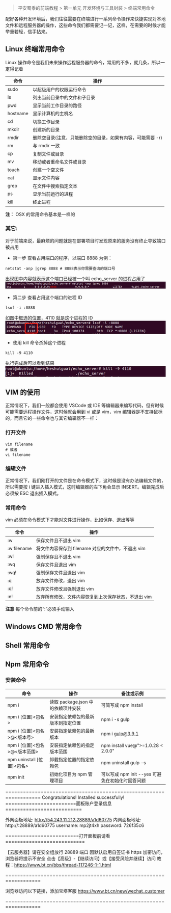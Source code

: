 > 平安蜀黍的前端教程 > 第一单元 开发环境与工具封装 > 终端常用命令

配好各种开发环境后，我们往往需要在终端进行一系列命令操作来快捷实现对本地文件和远程服务器的操作，这些命令我们都需要记一记，这样，在需要的时候才能举重若轻，信手拈来。

## Linux 终端常用命令

Linux 操作命令是我们未来操作远程服务器的命令，常用的不多，就几条，所以一定得记着

| 命令     | 操作                                                        |
| -------- | ----------------------------------------------------------- |
| sudo     | 以超级用户的权限运行命令                                    |
| ls       | 列出当前目录中的文件和子目录                                |
| pwd      | 显示当前工作目录的路径                                      |
| hostname | 显示计算机的主机名                                          |
| cd       | 切换工作目录                                                |
| mkdir    | 创建新的目录                                                |
| rmdir    | 删除空目录(注意，只能删除空的目录，如果有内容，可能需要 -r) |
| rm       | 与 rmdir 一致                                               |
| cp       | 复制文件或目录                                              |
| mv       | 移动或者重命名文件或目录                                    |
| touch    | 创建一个空文件                                              |
| cat      | 显示文件内容                                                |
| grep     | 在文件中搜索指定文本                                        |
| ps       | 显示当前运行的进程                                          |
| kill     | 终止进程                                                    |

**注：** OSX 的常用命令基本是一样的

### 其它:

对于前端来说，最麻烦的问题就是在部署项目时发现原来的服务没有终止导致端口被占用

- 第一步 查看占用端口的程序，以端口 8888 为例：

```shell
netstat -anp |grep 8888 # 8888表示你需要查询的端口号
```

出现图中内容就表示这个端口已经被一个叫 echo_server 的进程占用了
<img src="/assets/images/unit_02/kill_port_01.jpg" />

- 第二步 查看占用这个端口的进程 ID

```shell
lsof -i :8888
```

如图中框选的位置，4110 就是这个进程的 ID
<img src="/assets/images/unit_02/kill_port_02.jpg" />

- 使用 kill 命令杀掉这个进程

```shell
kill -9 4110
```

执行完成后可以看到结果
<img src="/assets/images/unit_02/kill_port_03.jpg" />

## VIM 的使用

正常情况下，我们一般都会使用 VSCode 或 IDE 等编辑器来编写代码，但有时候可能需要远程操作文件，这时候就会用到 vi 或是 vim，vim 编辑器是不支持鼠标的，而且它的一些命令也与其它编辑器不一样：

### 打开文件

```shell
vim filename
# 或者
vi filename
```

### 编辑文件

正常情况下，我们刚打开的文件是在命令模式下，这时候是没有办法编辑文件的，所以需要按 i 键进入插入模式，这时编辑器的左下角会显示 INSERT。编辑完成后必须按 ESC 退出插入模式。

### 常用命令

vim 必须在命令模式下才能对文件进行操作，比如保存、退出等等

| 命令        | 操作                                                 |
| ----------- | ---------------------------------------------------- |
| :w          | 保存文件且不退出 vim                                 |
| :w filename | 将文件内容保存到 filename 对应的文件中，不退出 vim   |
| :w!         | 强制保存且不退出 vim                                 |
| :wq         | 保存文件且退出 vim                                   |
| :wq!        | 强制保存文件且退出 vim                               |
| :q          | 放弃文件修改，退出 vim                               |
| :q!         | 放弃文件修改且强制退出 vim                           |
| :e!         | 放弃所有修改，文件内容恢复到上次保存状态，不退出 vim |

**注意** 每个命令前的“:”必须手动输入

## Windows CMD 常用命令

## Shell 常用命令

## Npm 常用命令

### 安装命令

| 命令                          | 操作                               | 备注或示例                                       |
| ----------------------------- | ---------------------------------- | ------------------------------------------------ |
| npm i                         | 读取 package.json 中的依赖项并安装 | 可简写成 npm install                             |
| npm i [位置]<包名>            | 安装指定依赖包的最新版本到指定位置 | npm i -s gulp                                    |
| npm i [位置]<包名>@<版本号>   | 安装指定依赖包的最新版本           | npm i gulp@3.9.1                                 |
| npm i [位置]<包名>@<版本范围> | 安装指定依赖包的指定版本范围       | npm install vue@">=1.0.28 < 2.0.0"               |
| npm uninstall [位置]<包名>    | 卸载指定位置的指定依赖包           | npm uninstall gulp -s                            |
| npm init                      | 初始化项目为 npm 管理项目          | 可以写成 npm init --yes 可避免在初始化时回答问题 |

==================================================================
Congratulations! Installed successfully!
========================面板账户登录信息==========================

外网面板地址: http://54.243.11.212:28889/a1d60775
内网面板地址: http://:28889/a1d60775
username: mp2jt4xh
password: 726f35c6

=========================打开面板前请看===========================

【云服务器】请在安全组放行 28889 端口
因默认启用自签证书 https 加密访问，浏览器将提示不安全
点击【高级】-【继续访问】或【接受风险并继续】访问
教程：https://www.bt.cn/bbs/thread-117246-1-1.html

==================================================================

浏览器访问以下链接，添加宝塔客服
https://www.bt.cn/new/wechat_customer

==================================================================
